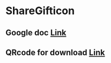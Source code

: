 # ShareGifticon

## Google doc [Link](https://docs.google.com/document/d/1n6gHvTqNAcYDXrZGPL1D7r93Sk3iELesUE_D-1ozepU/edit)

## QRcode for download [Link](https://firebasestorage.googleapis.com/v0/b/sharegifticon.appspot.com/o/App%2FDownLoad_QR.png?alt=media&token=7882ab77-b298-4b15-89c1-e2e765b62b15)
